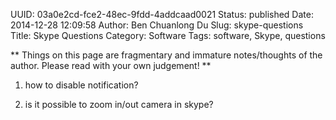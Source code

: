 UUID: 03a0e2cd-fce2-48ec-9fdd-4addcaad0021
Status: published
Date: 2014-12-28 12:09:58
Author: Ben Chuanlong Du
Slug: skype-questions
Title: Skype Questions
Category: Software
Tags: software, Skype, questions

**
Things on this page are
fragmentary and immature notes/thoughts of the author.
Please read with your own judgement!
**

1. how to disable notification?

2. is it possible to zoom in/out camera in skype?
